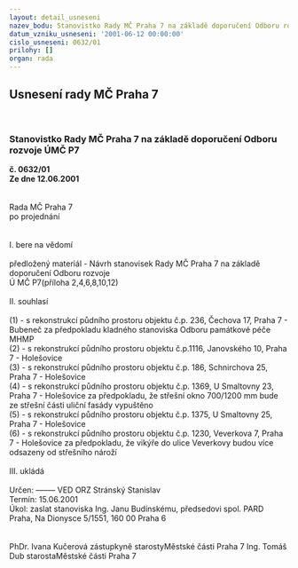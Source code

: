 ```yaml
---
layout: detail_usneseni
nazev_bodu: Stanovistko Rady MČ Praha 7 na základě doporučení Odboru rozvoje ÚMČ P7
datum_vzniku_usneseni: '2001-06-12 00:00:00'
cislo_usneseni: 0632/01
prilohy: []
organ: rada
---
```

<div id="ucUsn_pList" class="usn">
	<span><h2>Usnesení rady MČ Praha 7 </h2>
<br></span><div class="standBody">
<span><h3>Stanovistko Rady MČ Praha 7 na základě doporučení Odboru rozvoje ÚMČ P7</h3></span><div class="center">
		<strong>č. 0632/01</strong><br>
	</div>
<div class="center">
		<strong>Ze dne 12.06.2001</strong><br><br>
	</div>
<br>Rada MČ Praha 7<br>po projednání<br><br><br>I.	bere na vědomí<br><br> předložený materiál - Návrh stanovisek Rady MČ Praha 7 na základě doporučení Odboru rozvoje <br>Ú MČ P7(příloha 2,4,6,8,10,12)<br><br>II.	souhlasí <br><br>(1) - s rekonstrukcí půdního prostoru objektu č.p. 236, Čechova 17, Praha 7 - Bubeneč za předpokladu kladného stanoviska Odboru památkové péče MHMP<br>(2) - s rekonstrukcí půdního prostoru objektu č.p.1116, Janovského 10, Praha 7 - Holešovice<br>(3) - s rekonstrukcí půdního prostoru objektu č.p. 186, Schnirchova 25, Praha 7 - Holešovice<br>(4) - s rekonstrukcí půdního prostoru objektu č.p. 1369, U Smaltovny 23, Praha 7 - Holešovice za předpokladu, že střešní okno 700/1200 mm bude ze střešní části uliční fasády vypuštěno<br>(5) - s rekonstrukcí půdního prostoru objektu č.p. 1375, U Smaltovny 25, Praha 7 - Holešovice <br>(6) - s rekonstrukcí půdního prostoru objektu č.p. 1230, Veverkova 7, Praha 7 - Holešovice za předpokladu, že vikýře do ulice Veverkovy budou více odsazeny od střešního nároží<br><br>III.	ukládá<br><br> Určen:	–––––	VED ORZ  Stránský Stanislav<br>Termín: 15.06.2001<br>Úkol:	zaslat stanoviska Ing. Janu Budínskému, předsedovi spol. PARD Praha, Na Dionysce 5/1551, 160 00 Praha 6<br>  <br> 	<br>PhDr. Ivana Kučerová zástupkyně starostyMěstské části Praha 7	Ing. Tomáš Dub starostaMěstské části Praha 7<br>	<br><br>
</div>
</div>